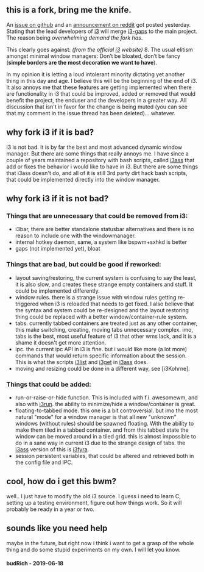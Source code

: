 ##  this is a fork, bring me the knife.

An [issue on github] and an [announcement on reddit] got posted yesterday. Stating that the lead developers of [i3] will merge [i3-gaps] to the main project. The reason being *overwhelming demand the fork has*.

This clearly goes against: *(from the official [i3] website)*
  8. The usual elitism amongst minimal window managers: Don’t be bloated, don’t be fancy (**simple borders are the most decoration we want to have**). 

In my opinion it is letting a loud intolerant minority dictating yet another thing in this day and age. I believe this will be the beginning of the end of i3. It also annoys me that these features are getting implemented when there are functionality in i3 that could be improved, added or removed that would benefit the project, the enduser and the developers in a greater way. All discussion that isn't in favor for the change is being muted (you can see that my comment in the issue thread has been deleted)... whatever.

## why fork i3 if it is bad?

i3 is not bad. It is by far the best and most advanced dynamic window manager. But there are some things that really annoys me. I have since a couple of years maintained a repository with bash scripts, called [i3ass] that add or fixes the behavior i would like to have in i3. But there are some things that i3ass doesn't do, and all of it is still 3rd party dirt hack bash scripts, that could be implemented directly into the window manager.  

## why fork i3 if it is not bad?

### Things that are unnecessary that could be **removed** from i3:
- i3bar, there are better standalone statusbar alternatives and there is no reason to include one with the windowmanager.
- internal hotkey daemon, same, a system like bspwm+sxhkd is better
- gaps (not implemented yet), bloat

### Things that are bad, but could be good if **reworked**:
- layout saving/restoring, the current system is confusing to say the least, it is also slow, and creates these strange empty containers and stuff. It could be implemented differently.
- window rules. there is a strange issue with window rules getting re-triggered when i3 is reloaded that needs to get fixed. I also believe that the syntax and system could be re-designed and the layout restoring thing could be replaced with a better window/container-rule system.
- tabs. currently tabbed containers are treated just as any other container, this make switching, creating, moving tabs unnecessary complex. imo, tabs is the best, most useful feature of i3 that other wms lack, and it is a shame it doesn't get more attention.
- ipc. the current ipc API in i3 is fine. but i would like more (a lot more) commands that would return specific information about the session. This is what the scripts [i3list] and [i3get] in [i3ass] does.
- moving and resizing could be done in a different way, see [i3Kohrne].

### Things that could be **added**:  
- run-or-raise-or-hide function. This is included with f.i. awesomewm, and also with [i3run]. the ability to minimize/hide a window/container is great.
- floating-to-tabbed mode. this one is a bit controversial. but imo the most natural "mode" for a window manager is that all new "unknown" windows (without rules) should be spawned floating. With the ability to make them tiled in a tabbed container. and from this tabbed state the window can be moved around in a tiled grid. this is almost impossible to do in a sane way in current i3 due to the strange design of tabs. the [i3ass] version of this is [i3fyra].
- session persistent variables, that could be altered and retrieved both in the config file and IPC.

## cool, how do i get this bwm?

well.. I just have to modify the old i3 source. I guess i need to learn C, setting up a testing environment, figure out how things work. So it will probably be ready in a year or two.

## sounds like you need help

maybe in the future, but right now i think i want to get a grasp of the whole thing and do some stupid experiments on my own. I will let you know.

#### budRich - 2019-06-18

[i3get]: https://github.com/budlabs/i3ass/wiki/12AS_i3get
[i3fyra]: https://github.com/budlabs/i3ass/wiki/11AS_i3fyra
[i3Kornhe]: https://github.com/budlabs/i3ass/wiki/14AS_i3Kornhe
[i3list]: https://github.com/budlabs/i3ass/wiki/15AS_i3list
[i3run]: https://github.com/budlabs/i3ass/wiki/17AS_i3run
[i3ass]: https://github.com/budlabs/i3ass
[i3]: https://i3wm.org/
[i3-gaps]: https://github.com/Airblader/i3
[issue on github]: https://github.com/i3/i3/issues/3724
[announcement on reddit]: https://old.reddit.com/r/i3wm/comments/c1r58x/we_may_finally_bring_gaps_into_i3/
